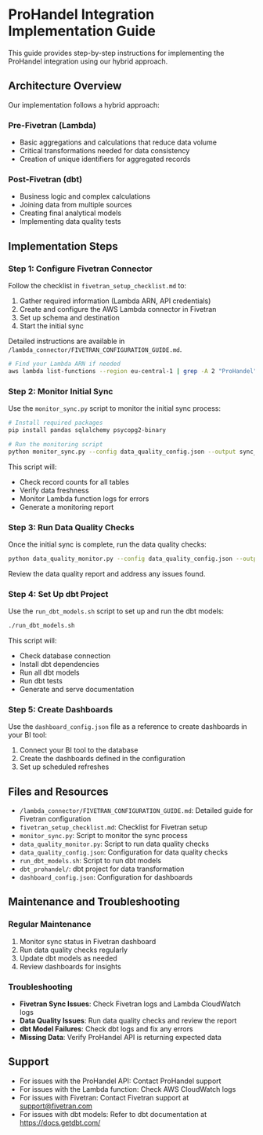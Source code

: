 # ProHandel Integration Implementation Guide

This guide provides step-by-step instructions for implementing the ProHandel integration using our hybrid approach.

## Architecture Overview

Our implementation follows a hybrid approach:

### Pre-Fivetran (Lambda)
- Basic aggregations and calculations that reduce data volume
- Critical transformations needed for data consistency
- Creation of unique identifiers for aggregated records

### Post-Fivetran (dbt)
- Business logic and complex calculations
- Joining data from multiple sources
- Creating final analytical models
- Implementing data quality tests

## Implementation Steps

### Step 1: Configure Fivetran Connector

Follow the checklist in `fivetran_setup_checklist.md` to:

1. Gather required information (Lambda ARN, API credentials)
2. Create and configure the AWS Lambda connector in Fivetran
3. Set up schema and destination
4. Start the initial sync

Detailed instructions are available in `/lambda_connector/FIVETRAN_CONFIGURATION_GUIDE.md`.

```bash
# Find your Lambda ARN if needed
aws lambda list-functions --region eu-central-1 | grep -A 2 "ProHandel"
```

### Step 2: Monitor Initial Sync

Use the `monitor_sync.py` script to monitor the initial sync process:

```bash
# Install required packages
pip install pandas sqlalchemy psycopg2-binary

# Run the monitoring script
python monitor_sync.py --config data_quality_config.json --output sync_monitor_report.md
```

This script will:
- Check record counts for all tables
- Verify data freshness
- Monitor Lambda function logs for errors
- Generate a monitoring report

### Step 3: Run Data Quality Checks

Once the initial sync is complete, run the data quality checks:

```bash
python data_quality_monitor.py --config data_quality_config.json --output data_quality_report.md
```

Review the data quality report and address any issues found.

### Step 4: Set Up dbt Project

Use the `run_dbt_models.sh` script to set up and run the dbt models:

```bash
./run_dbt_models.sh
```

This script will:
- Check database connection
- Install dbt dependencies
- Run all dbt models
- Run dbt tests
- Generate and serve documentation

### Step 5: Create Dashboards

Use the `dashboard_config.json` file as a reference to create dashboards in your BI tool:

1. Connect your BI tool to the database
2. Create the dashboards defined in the configuration
3. Set up scheduled refreshes

## Files and Resources

- `/lambda_connector/FIVETRAN_CONFIGURATION_GUIDE.md`: Detailed guide for Fivetran configuration
- `fivetran_setup_checklist.md`: Checklist for Fivetran setup
- `monitor_sync.py`: Script to monitor the sync process
- `data_quality_monitor.py`: Script to run data quality checks
- `data_quality_config.json`: Configuration for data quality checks
- `run_dbt_models.sh`: Script to run dbt models
- `dbt_prohandel/`: dbt project for data transformation
- `dashboard_config.json`: Configuration for dashboards

## Maintenance and Troubleshooting

### Regular Maintenance

1. Monitor sync status in Fivetran dashboard
2. Run data quality checks regularly
3. Update dbt models as needed
4. Review dashboards for insights

### Troubleshooting

- **Fivetran Sync Issues**: Check Fivetran logs and Lambda CloudWatch logs
- **Data Quality Issues**: Run data quality checks and review the report
- **dbt Model Failures**: Check dbt logs and fix any errors
- **Missing Data**: Verify ProHandel API is returning expected data

## Support

- For issues with the ProHandel API: Contact ProHandel support
- For issues with the Lambda function: Check AWS CloudWatch logs
- For issues with Fivetran: Contact Fivetran support at support@fivetran.com
- For issues with dbt models: Refer to dbt documentation at https://docs.getdbt.com/
